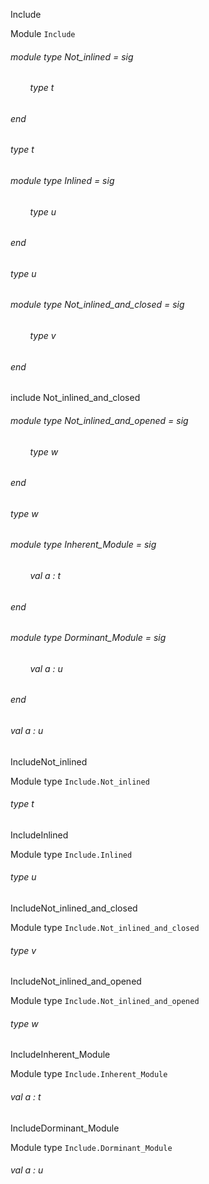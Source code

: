 Include

 Module  `` Include `` 
<a id="module-type-Not_inlined"></a>
###### module type Not_inlined = sig

<a id="type-t"></a>
###### &nbsp; &nbsp; &nbsp; &nbsp; type t



###### end



<a id="type-t"></a>
###### type t



<a id="module-type-Inlined"></a>
###### module type Inlined = sig

<a id="type-u"></a>
###### &nbsp; &nbsp; &nbsp; &nbsp; type u



###### end



<a id="type-u"></a>
###### type u



<a id="module-type-Not_inlined_and_closed"></a>
###### module type Not_inlined_and_closed = sig

<a id="type-v"></a>
###### &nbsp; &nbsp; &nbsp; &nbsp; type v



###### end



include Not_inlined_and_closed

<a id="module-type-Not_inlined_and_opened"></a>
###### module type Not_inlined_and_opened = sig

<a id="type-w"></a>
###### &nbsp; &nbsp; &nbsp; &nbsp; type w



###### end



<a id="type-w"></a>
###### type w



<a id="module-type-Inherent_Module"></a>
###### module type Inherent_Module = sig

<a id="val-a"></a>
###### &nbsp; &nbsp; &nbsp; &nbsp; val a : t



###### end





<a id="module-type-Dorminant_Module"></a>
###### module type Dorminant_Module = sig



<a id="val-a"></a>
###### &nbsp; &nbsp; &nbsp; &nbsp; val a : u



###### end





<a id="val-a"></a>
###### val a : u


IncludeNot_inlined

 Module type  `` Include.Not_inlined `` 
<a id="type-t"></a>
###### type t


IncludeInlined

 Module type  `` Include.Inlined `` 
<a id="type-u"></a>
###### type u


IncludeNot_inlined_and_closed

 Module type  `` Include.Not_inlined_and_closed `` 
<a id="type-v"></a>
###### type v


IncludeNot_inlined_and_opened

 Module type  `` Include.Not_inlined_and_opened `` 
<a id="type-w"></a>
###### type w


IncludeInherent_Module

 Module type  `` Include.Inherent_Module `` 
<a id="val-a"></a>
###### val a : t


IncludeDorminant_Module

 Module type  `` Include.Dorminant_Module `` 


<a id="val-a"></a>
###### val a : u

